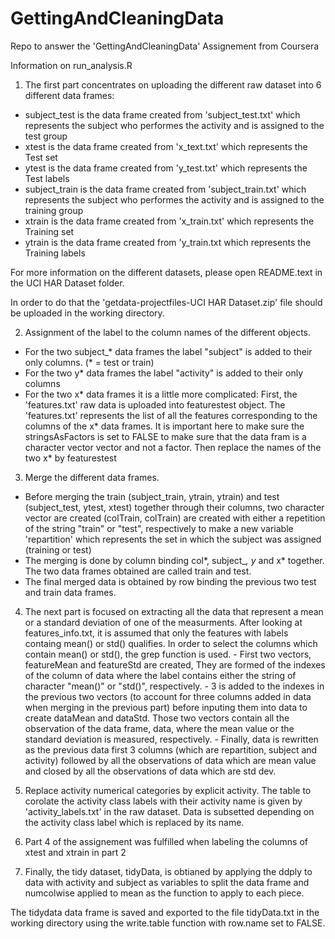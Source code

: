 GettingAndCleaningData
======================

Repo to answer the 'GettingAndCleaningData' Assignement from Coursera

Information on run_analysis.R

1. The first part concentrates on uploading the different raw dataset into 6 different data frames:
  - subject_test is the data frame created from 'subject_test.txt' which represents the subject who performes the activity and is assigned to the test group
  - xtest is the data frame created from 'x_text.txt' which represents the Test set
  - ytest is the data frame created from 'y_test.txt' which represents the Test labels
  - subject_train is the data frame created from 'subject_train.txt' which represents the subject who performes the activity and is assigned to the training group
  - xtrain is the data frame created from 'x_train.txt' which represents the Training set
  - ytrain is the data frame created from 'y_train.txt which represents the Training labels
 
For more information on the different datasets, please open README.text in the UCI HAR Dataset folder.

In order to do that the 'getdata-projectfiles-UCI HAR Dataset.zip' file should be uploaded
in the working directory.

2. Assignment of the label to the column names of the different objects. 
  - For the two subject_* data frames the label "subject" is added to their only columns. (* = test or train) 
  - For the two y* data frames the label "activity" is added to their only columns
  - For the two x* data frames it is a little more complicated:
        First, the 'features.txt' raw data is uploaded into featurestest object. The 'features.txt' represents the list of all the features corresponding to the columns of the x* data frames. It is important here to make sure the stringsAsFactors is set to FALSE to make sure that the data fram is a character vector vector and not a factor.
        Then replace the names of the two x* by featurestest
        
3. Merge the different data frames. 
  - Before merging the train (subject_train, ytrain, ytrain) and test (subject_test, ytest, xtest) together through their columns, two character vector are created (colTrain, colTrain) are created with either a repetition of the string "train" or "test", respectively to make a new variable 'repartition' which represents the set in which the subject was assigned (training or test)
  - The merging is done by column binding col*, subject_*, y* and x* together. The two data frames obtained are called train and test.
  - The final merged data is obtained by row binding the previous two test and train data frames.
  
4. The next part is focused on extracting all the data that represent a mean or a standard deviation of one of the measurments.
After looking at features_info.txt, it is assumed that only the features with labels containg mean() or std() qualifies.
In order to select the columns which contain mean() or std(), the grep function is used.
        - First two vectors, featureMean and featureStd are created, They are formed of the indexes of the column of data where the label contains either the string of character "mean()" or "std()", respectively.
        - 3 is added to the indexes in the previous two vectors (to account for three columns added in data when merging in the previous part) before inputing them into data to create dataMean and dataStd. Those two vectors contain all the observation of the data frame, data, where the mean value or the standard deviation is measured, respectively.
        - Finally, data is rewritten as the previous data first 3 columns (which are repartition, subject and activity) followed by all the observations of data which are mean value and closed by all the observations of data which are std dev.
        
5. Replace activity numerical categories by explicit activity.
The table to corolate the activity class labels with their activity name is given by 'activity_labels.txt' in the raw dataset.
Data is subsetted depending on the activity class label which is replaced by its name.

6. Part 4 of the assignement was fulfilled when labeling the columns of xtest and xtrain in part 2

7. Finally, the tidy dataset, tidyData, is obtianed by applying the ddply to data with activity and subject as variables to split the data frame and numcolwise applied to mean as the function to apply to each piece.

The tidydata data frame is saved and exported to the file tidyData.txt in the working directory using the write.table function with row.name set to FALSE.